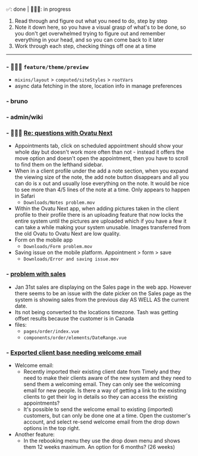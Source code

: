 ✅: done | 🧑🏻‍💻: in progress
1. Read through and figure out what you need to do, step by step
2. Note it down here, so you have a visual grasp of what's to be done, so you don't get overwhelmed trying to figure out and remember everything in your head, and so you can come back to it later
3. Work through each step, checking things off one at a time
---
### - 🧑🏻‍💻 `feature/theme/preview`
- `mixins/layout` > `computed/siteStyles` > `rootVars`
- async data fetching in the store, location info in manage preferences

### - bruno

### - admin/wiki

### - 🧑🏻‍💻 [Re: questions with Ovatu Next](https://secure.helpscout.net/conversation/2471950954/191244?folderId=7922220)
- Appointments tab, click on scheduled appointment should show your whole day but doesn't work more often than not - instead it offers the move option and doesn't open the appointment, then you have to scroll to find them on the lefthand sidebar.
- When in a client profile under the add a note section, when you expand the viewing size of the note, the add note button disappears and all you can do is x out and usually lose everything on the note. It would be nice to see more than 4/5 lines of the note at a time. Only appears to happen in Safari
	- `Downloads/Notes problem.mov`
- Within the Ovatu Next app, when adding pictures taken in the client profile to their profile there is an uploading feature that now locks the entire system until the pictures are uploaded which if you have a few it can take a while making your system unusable. Images transferred from the old Ovatu to Ovatu Next are low quality.
- Form on the mobile app
	- `Downloads/Form problem.mov`
- Saving issue on the mobile platform. Appointment > form > save
	- `Downloads/Error and saving issue.mov`

### - [problem with sales](https://secure.helpscout.net/conversation/2497278849/193923?folderId=7922220)
- Jan 31st sales are displaying on the Sales page in the web app. However there seems to be an issue with the date picker on the Sales page as the system is showing sales from the previous day AS WELL AS the current date.
- Its not being converted to the locations timezone. Tash was getting offset results because the customer is in Canada
- files:
	- `pages/order/index.vue`
	- `components/order/elements/DateRange.vue`

### - [Exported client base needing welcome email](https://secure.helpscout.net/conversation/2500734331/194259?folderId=7922220)
- Welcome email:
	- Recently imported their existing client date from Timely and they need to make their clients aware of the new system and they need to send them a welcoming email. They can only see the welcoming email for new people. Is there a way of getting a link to the existing clients to get their log in details so they can access the existing appointments?
	- It's possible to send the welcome email to existing (imported) customers, but can only be done one at a time. Open the customer's account, and select re-send welcome email from the drop down options in the top right.
- Another feature:
	- In the rebooking menu they use the drop down menu and shows them 12 weeks maximum. An option for 6 months? (26 weeks)